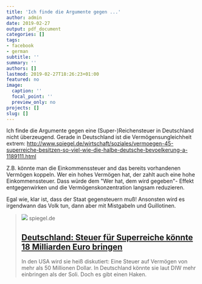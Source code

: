 ```yaml
---
title: 'Ich finde die Argumente gegen ...'
author: admin
date: 2019-02-27
output: pdf_document
categories: []
tags:
- facebook
- german
subtitle: ''
summary: ''
authors: []
lastmod: 2019-02-27T18:26:23+01:00
featured: no
image:
  caption: ''
  focal_point: ''
  preview_only: no
projects: []
slug: []
---
```

Ich finde die Argumente gegen eine (Super-)Reichensteuer in Deutschland nicht überzeugend. Gerade in Deutschland ist die Vermögensungleichheit extrem: http://www.spiegel.de/wirtschaft/soziales/vermoegen-45-superreiche-besitzen-so-viel-wie-die-halbe-deutsche-bevoelkerung-a-1189111.html

Z.B. könnte man die Einkommenssteuer and das bereits vorhandenen Vermögen koppeln. Wer ein hohes Vermögen hat, der zahlt auch eine hohe Einkommenssteuer. Dass würde dem "Wer hat, dem wird gegeben"- Effekt entgegenwirken und die Vermögenskonzentration langsam reduzieren.

Egal wie, klar ist, dass der Staat gegensteuern muß! Ansonsten wird es irgendwann das Volk tun, dann aber mit Mistgabeln und Guillotinen.
> [![](https://cdn.prod.www.spiegel.de/images/6cc4ec81-0001-0004-0000-000001399517_w1280_r1.77_fpx46.2_fpy50.jpg)](http://www.spiegel.de/wirtschaft/soziales/deutschland-steuer-fuer-superreiche-koennte-18-milliarden-euro-bringen-a-1254964.html)
> spiegel.de
> ## [Deutschland: Steuer für Superreiche könnte 18 Milliarden Euro bringen](http://www.spiegel.de/wirtschaft/soziales/deutschland-steuer-fuer-superreiche-koennte-18-milliarden-euro-bringen-a-1254964.html)
>
>In den USA wird sie heiß diskutiert: Eine Steuer auf Vermögen von mehr als 50 Millionen Dollar. In Deutschland könnte sie laut DIW mehr einbringen als der Soli. Doch es gibt einen Haken.

